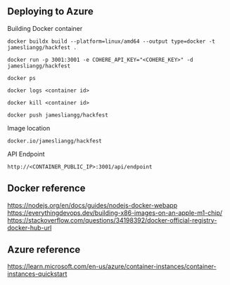 

## Deploying to Azure
Building Docker container
```
docker buildx build --platform=linux/amd64 --output type=docker -t jamesliangg/hackfest .

docker run -p 3001:3001 -e COHERE_API_KEY="<COHERE_KEY>" -d jamesliangg/hackfest

docker ps

docker logs <container id>

docker kill <container id>

docker push jamesliangg/hackfest
```

Image location
```
docker.io/jamesliangg/hackfest
```

API Endpoint
```
http://<CONTAINER_PUBLIC_IP>:3001/api/endpoint
```

## Docker reference
https://nodejs.org/en/docs/guides/nodejs-docker-webapp
https://everythingdevops.dev/building-x86-images-on-an-apple-m1-chip/
https://stackoverflow.com/questions/34198392/docker-official-registry-docker-hub-url

## Azure reference
https://learn.microsoft.com/en-us/azure/container-instances/container-instances-quickstart